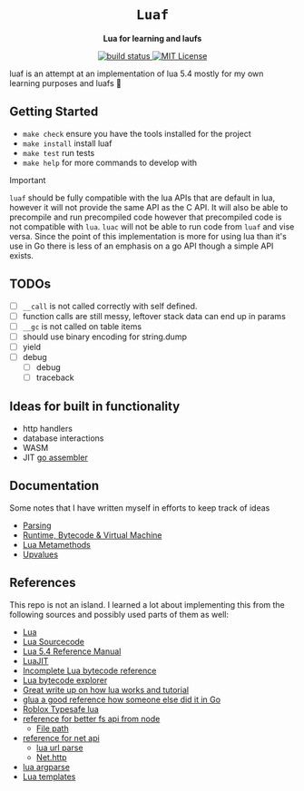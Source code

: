 <div align="center">
  <h1><code>Luaf</code></h1>

  <p>
    <strong>Lua for learning and laufs </strong>
  </p>
  <p>
    <a href="https://github.com/tanema/luaf/actions">
      <img src="https://github.com/tanema/luaf/actions/workflows/go.yml/badge.svg" alt="build status" />
    </a>
    <a href="https://opensource.org/licenses/MIT"><img src="https://img.shields.io/badge/License-MIT-blue.svg" alt="MIT License" /></a>
  </p>
</div>

luaf is an attempt at an implementation of lua 5.4 mostly for my own learning
purposes and luafs 🤠

## Getting Started
- `make check` ensure you have the tools installed for the project
- `make install` install luaf
- `make test` run tests
- `make help` for more commands to develop with

> [!IMPORTANT]
> `luaf` should be fully compatible with the lua APIs that are default in lua,
> however it will not provide the same API as the C API. It will also be able to
> precompile and run precompiled code however that precompiled code is not compatible
> with `lua`. `luac` will not be able to run code from `luaf` and vise versa.
> Since the point of this implementation is more for using lua than it's use in Go
> there is less of an emphasis on a go API though a simple API exists.

## TODOs
- [ ] `__call` is not called correctly with self defined.
- [ ] function calls are still messy, leftover stack data can end up in params
- [ ] `__gc` is not called on table items
- [ ] should use binary encoding for string.dump
- [ ] yield
- [ ] debug
  - [ ] debug
  - [ ] traceback

## Ideas for built in functionality
- http handlers
- database interactions
- WASM
- JIT [go assembler](https://github.com/twitchyliquid64/golang-asm)

## Documentation
Some notes that I have written myself in efforts to keep track of ideas

- [Parsing](./doc/parser.md)
- [Runtime, Bytecode & Virtual Machine](./doc/virtualmachine.md)
- [Lua Metamethods](./doc/metamethods.md)
- [Upvalues](./doc/upvalues.md)

## References
This repo is not an island. I learned a lot about implementing this from the following
sources and possibly used parts of them as well:

- [Lua](https://lua.org/)
- [Lua Sourcecode](https://github.com/lua/lua)
- [Lua 5.4 Reference Manual](https://www.lua.org/manual/5.4/)
- [LuaJIT](https://github.com/LuaJIT/LuaJIT)
- [Incomplete Lua bytecode reference](https://the-ravi-programming-language.readthedocs.io/en/latest/lua_bytecode_reference.html)
- [Lua bytecode explorer](https://www.luac.nl/)
- [Great write up on how lua works and tutorial](https://wubingzheng.github.io/build-lua-in-rust/en/)
- [glua a good reference how someone else did it in Go](https://github.com/yuin/gopher-lua)
- [Roblox Typesafe lua](https://luau.org/)
- [reference for better fs api from node](https://nodejs.org/docs/latest-v12.x/api/fs.html)
  - [File path](https://github.com/moteus/lua-path)
- [reference for net api](https://nodejs.org/docs/latest-v12.x/api/net.htmlnet.url)
  - [lua url parse](https://github.com/golgote/neturl)
  - [Net.http](https://nodejs.org/docs/latest-v12.x/api/http.html)
- [lua argparse](https://github.com/mpeterv/argparse)
- [Lua templates](https://github.com/leafo/etlua)
